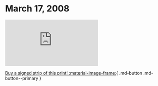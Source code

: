 # March 17, 2008

![](https://www.achewood.com/comic.php?date=03172008)

[Buy a signed strip of this print! :material-image-frame:](https://achewood-holiday-pop-up.myshopify.com/products/strip#03172008){ .md-button .md-button--primary }
